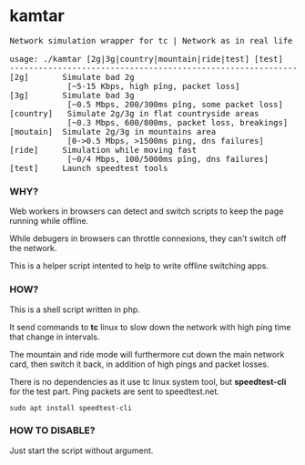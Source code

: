 # kamtar
<pre>
Network simulation wrapper for tc | Network as in real life to help making offline apps

usage: ./kamtar [2g|3g|country|mountain|ride|test] [test]
-----------------------------------------------------------------
[2g]       Simulate bad 2g
            [~5-15 Kbps, high pîng, packet loss]
[3g]       Simulate bad 3g
            [~0.5 Mbps, 200/300ms pîng, some packet loss]
[country]   Simulate 2g/3g in flat countryside areas
            [~0.3 Mbps, 600/800ms, packet loss, breakings]
[moutain]  Simulate 2g/3g in mountains area
            [0->0.5 Mbps, >1500ms ping, dns failures]
[ride]     Simulation while moving fast
            [~0/4 Mbps, 100/5000ms pîng, dns failures]
[test]     Launch speedtest tools
</pre>

### WHY?

Web workers in browsers can detect and switch scripts to keep the page running while offline.

While debugers in browsers can throttle connexions, they can't switch off the network.

This is a helper script intented to help to write offline switching apps.

### HOW?

This is a shell script written in php.

It send commands to <b>tc</b> linux to slow down the network with high ping time that change in intervals.

The mountain and ride mode will furthermore cut down the main network card, then switch it back, in addition of high pings and packet losses.

There is no dependencies as it use tc linux system tool, but <b>speedtest-cli</b> for the test part.
Ping packets are sent to speedtest.net.

    sudo apt install speedtest-cli
    
### HOW TO DISABLE?

Just start the script without argument.


